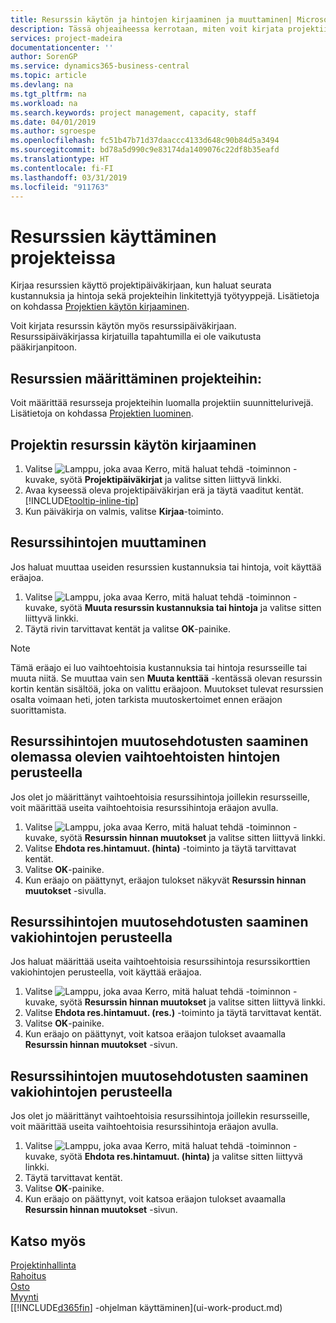 ```yaml
---
title: Resurssin käytön ja hintojen kirjaaminen ja muuttaminen| Microsoft Docs
description: Tässä ohjeaiheessa kerrotaan, miten voit kirjata projektiin liitetyn resurssin käytön tai kulutuksen sekä seurata ja hallinta kustannuksia, hintoja ja työtyyppejä.
services: project-madeira
documentationcenter: ''
author: SorenGP
ms.service: dynamics365-business-central
ms.topic: article
ms.devlang: na
ms.tgt_pltfrm: na
ms.workload: na
ms.search.keywords: project management, capacity, staff
ms.date: 04/01/2019
ms.author: sgroespe
ms.openlocfilehash: fc51b47b71d37daaccc4133d648c90b84d5a3494
ms.sourcegitcommit: bd78a5d990c9e83174da1409076c22df8b35eafd
ms.translationtype: HT
ms.contentlocale: fi-FI
ms.lasthandoff: 03/31/2019
ms.locfileid: "911763"
---
```

# <a name="use-resources-for-jobs"></a>Resurssien käyttäminen projekteissa
Kirjaa resurssien käyttö projektipäiväkirjaan, kun haluat seurata kustannuksia ja hintoja sekä projekteihin linkitettyjä työtyyppejä. Lisätietoja on kohdassa [Projektien käytön kirjaaminen](projects-how-record-job-usage.md).

Voit kirjata resurssin käytön myös resurssipäiväkirjaan. Resurssipäiväkirjassa kirjatuilla tapahtumilla ei ole vaikutusta pääkirjanpitoon.

## <a name="to-assign-resources-to-jobs"></a>Resurssien määrittäminen projekteihin:
Voit määrittää resursseja projekteihin luomalla projektiin suunnittelurivejä. Lisätietoja on kohdassa [Projektien luominen](projects-how-create-jobs.md).

## <a name="to-record-resource-usage-for-a-job"></a>Projektin resurssin käytön kirjaaminen
1. Valitse ![Lamppu, joka avaa Kerro, mitä haluat tehdä -toiminnon](media/ui-search/search_small.png "Kerro, mitä haluat tehdä") -kuvake, syötä **Projektipäiväkirjat** ja valitse sitten liittyvä linkki.
2. Avaa kyseessä oleva projektipäiväkirjan erä ja täytä vaaditut kentät. [!INCLUDE[tooltip-inline-tip](includes/tooltip-inline-tip_md.md)]
3. Kun päiväkirja on valmis, valitse **Kirjaa**-toiminto.

## <a name="to-adjust-resource-prices"></a>Resurssihintojen muuttaminen
Jos haluat muuttaa useiden resurssien kustannuksia tai hintoja, voit käyttää eräajoa.  

1. Valitse ![Lamppu, joka avaa Kerro, mitä haluat tehdä -toiminnon](media/ui-search/search_small.png "Kerro, mitä haluat tehdä") -kuvake, syötä **Muuta resurssin kustannuksia tai hintoja** ja valitse sitten liittyvä linkki.
2. Täytä rivin tarvittavat kentät ja valitse **OK**-painike.

> [!NOTE]  
>   Tämä eräajo ei luo vaihtoehtoisia kustannuksia tai hintoja resursseille tai muuta niitä. Se muuttaa vain sen **Muuta kenttää** -kentässä olevan resurssin kortin kentän sisältöä, joka on valittu eräajoon. Muutokset tulevat resurssien osalta voimaan heti, joten tarkista muutoskertoimet ennen eräajon suorittamista.

## <a name="to-get-resource-price-change-suggestions-based-on-existing-alternate-prices"></a>Resurssihintojen muutosehdotusten saaminen olemassa olevien vaihtoehtoisten hintojen perusteella
Jos olet jo määrittänyt vaihtoehtoisia resurssihintoja joillekin resursseille, voit määrittää useita vaihtoehtoisia resurssihintoja eräajon avulla.

1. Valitse ![Lamppu, joka avaa Kerro, mitä haluat tehdä -toiminnon](media/ui-search/search_small.png "Kerro, mitä haluat tehdä") -kuvake, syötä **Resurssin hinnan muutokset** ja valitse sitten liittyvä linkki.
2. Valitse **Ehdota res.hintamuut. (hinta)** -toiminto ja täytä tarvittavat kentät.
3. Valitse **OK**-painike.  
4. Kun eräajo on päättynyt, eräajon tulokset näkyvät **Resurssin hinnan muutokset** -sivulla.

## <a name="to-get-resource-price-change-suggestions-based-on-standard-prices"></a>Resurssihintojen muutosehdotusten saaminen vakiohintojen perusteella
Jos haluat määrittää useita vaihtoehtoisia resurssihintoja resurssikorttien vakiohintojen perusteella, voit käyttää eräajoa.  

1. Valitse ![Lamppu, joka avaa Kerro, mitä haluat tehdä -toiminnon](media/ui-search/search_small.png "Kerro, mitä haluat tehdä") -kuvake, syötä **Resurssin hinnan muutokset** ja valitse sitten liittyvä linkki.
2. Valitse **Ehdota res.hintamuut. (res.)** -toiminto ja täytä tarvittavat kentät.  
3. Valitse **OK**-painike.  
4. Kun eräajo on päättynyt, voit katsoa eräajon tulokset avaamalla **Resurssin hinnan muutokset** -sivun.

## <a name="to-get-resource-price-change-suggestions-based-on-alternate-prices"></a>Resurssihintojen muutosehdotusten saaminen vakiohintojen perusteella
Jos olet jo määrittänyt vaihtoehtoisia resurssihintoja joillekin resursseille, voit määrittää useita vaihtoehtoisia resurssihintoja eräajon avulla.

1. Valitse ![Lamppu, joka avaa Kerro, mitä haluat tehdä -toiminnon](media/ui-search/search_small.png "Kerro, mitä haluat tehdä") -kuvake, syötä **Ehdota res.hintamuut. (hinta)** ja valitse sitten liittyvä linkki.  
2. Täytä tarvittavat kentät.
3. Valitse **OK**-painike.  
4. Kun eräajo on päättynyt, voit katsoa eräajon tulokset avaamalla **Resurssin hinnan muutokset** -sivun.

## <a name="see-also"></a>Katso myös
[Projektinhallinta](projects-manage-projects.md)  
[Rahoitus](finance.md)  
[Osto](purchasing-manage-purchasing.md)         
[Myynti](sales-manage-sales.md)     
[[!INCLUDE[d365fin](includes/d365fin_md.md)] -ohjelman käyttäminen](ui-work-product.md)  
